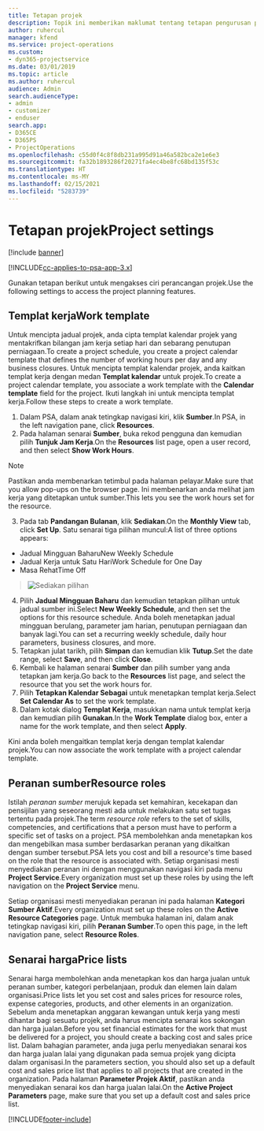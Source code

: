 ```yaml
---
title: Tetapan projek
description: Topik ini memberikan maklumat tentang tetapan pengurusan projek.
author: ruhercul
manager: kfend
ms.service: project-operations
ms.custom:
- dyn365-projectservice
ms.date: 03/01/2019
ms.topic: article
ms.author: ruhercul
audience: Admin
search.audienceType:
- admin
- customizer
- enduser
search.app:
- D365CE
- D365PS
- ProjectOperations
ms.openlocfilehash: c55d0f4c8f8db231a995d91a46a582bca2e1e6e3
ms.sourcegitcommit: fa32b1893286f20271fa4ec4be8fc68bd135f53c
ms.translationtype: HT
ms.contentlocale: ms-MY
ms.lasthandoff: 02/15/2021
ms.locfileid: "5283739"
---
```

# <a name="project-settings"></a><span data-ttu-id="fc3e4-103">Tetapan projek</span><span class="sxs-lookup"><span data-stu-id="fc3e4-103">Project settings</span></span>

[!include [banner](../includes/psa-now-project-operations.md)]

[!INCLUDE[cc-applies-to-psa-app-3.x](../includes/cc-applies-to-psa-app-3x.md)]

<span data-ttu-id="fc3e4-104">Gunakan tetapan berikut untuk mengakses ciri perancangan projek.</span><span class="sxs-lookup"><span data-stu-id="fc3e4-104">Use the following settings to access the project planning features.</span></span>

## <a name="work-template"></a><span data-ttu-id="fc3e4-105">Templat kerja</span><span class="sxs-lookup"><span data-stu-id="fc3e4-105">Work template</span></span>

<span data-ttu-id="fc3e4-106">Untuk mencipta jadual projek, anda cipta templat kalendar projek yang mentakrifkan bilangan jam kerja setiap hari dan sebarang penutupan perniagaan.</span><span class="sxs-lookup"><span data-stu-id="fc3e4-106">To create a project schedule, you create a project calendar template that defines the number of working hours per day and any business closures.</span></span> <span data-ttu-id="fc3e4-107">Untuk mencipta templat kalendar projek, anda kaitkan templat kerja dengan medan **Templat kalendar** untuk projek.</span><span class="sxs-lookup"><span data-stu-id="fc3e4-107">To create a project calendar template, you associate a work template with the **Calendar template** field for the project.</span></span> <span data-ttu-id="fc3e4-108">Ikuti langkah ini untuk mencipta templat kerja.</span><span class="sxs-lookup"><span data-stu-id="fc3e4-108">Follow these steps to create a work template.</span></span>

1. <span data-ttu-id="fc3e4-109">Dalam PSA, dalam anak tetingkap navigasi kiri, klik **Sumber**.</span><span class="sxs-lookup"><span data-stu-id="fc3e4-109">In PSA, in the left navigation pane, click **Resources**.</span></span> 
2. <span data-ttu-id="fc3e4-110">Pada halaman senarai **Sumber**, buka rekod pengguna dan kemudian pilih **Tunjuk Jam Kerja**.</span><span class="sxs-lookup"><span data-stu-id="fc3e4-110">On the **Resources** list page, open a user record, and then select **Show Work Hours**.</span></span>

  > [!NOTE]
  > <span data-ttu-id="fc3e4-111">Pastikan anda membenarkan tetimbul pada halaman pelayar.</span><span class="sxs-lookup"><span data-stu-id="fc3e4-111">Make sure that you allow pop-ups on the browser page.</span></span> <span data-ttu-id="fc3e4-112">Ini membenarkan anda melihat jam kerja yang ditetapkan untuk sumber.</span><span class="sxs-lookup"><span data-stu-id="fc3e4-112">This lets you see the work hours set for the resource.</span></span>
  
3. <span data-ttu-id="fc3e4-113">Pada tab **Pandangan Bulanan**, klik **Sediakan**.</span><span class="sxs-lookup"><span data-stu-id="fc3e4-113">On the **Monthly View** tab, click **Set Up**.</span></span> <span data-ttu-id="fc3e4-114">Satu senarai tiga pilihan muncul:</span><span class="sxs-lookup"><span data-stu-id="fc3e4-114">A list of three options appears:</span></span> 

  - <span data-ttu-id="fc3e4-115">Jadual Mingguan Baharu</span><span class="sxs-lookup"><span data-stu-id="fc3e4-115">New Weekly Schedule</span></span>
  - <span data-ttu-id="fc3e4-116">Jadual Kerja untuk Satu Hari</span><span class="sxs-lookup"><span data-stu-id="fc3e4-116">Work Schedule for One Day</span></span>
  - <span data-ttu-id="fc3e4-117">Masa Rehat</span><span class="sxs-lookup"><span data-stu-id="fc3e4-117">Time Off</span></span>

> ![Sediakan pilihan](media/project-13.png)

4. <span data-ttu-id="fc3e4-119">Pilih **Jadual Mingguan Baharu** dan kemudian tetapkan pilihan untuk jadual sumber ini.</span><span class="sxs-lookup"><span data-stu-id="fc3e4-119">Select **New Weekly Schedule**, and then set the options for this resource schedule.</span></span> <span data-ttu-id="fc3e4-120">Anda boleh menetapkan jadual mingguan berulang, parameter jam harian, penutupan perniagaan dan banyak lagi.</span><span class="sxs-lookup"><span data-stu-id="fc3e4-120">You can set a recurring weekly schedule, daily hour parameters, business closures, and more.</span></span>
5. <span data-ttu-id="fc3e4-121">Tetapkan julat tarikh, pilih **Simpan** dan kemudian klik **Tutup**.</span><span class="sxs-lookup"><span data-stu-id="fc3e4-121">Set the date range, select **Save**, and then click **Close**.</span></span> 
6. <span data-ttu-id="fc3e4-122">Kembali ke halaman senarai **Sumber** dan pilih sumber yang anda tetapkan jam kerja.</span><span class="sxs-lookup"><span data-stu-id="fc3e4-122">Go back to the **Resources** list page, and select the resource that you set the work hours for.</span></span> 
7. <span data-ttu-id="fc3e4-123">Pilih **Tetapkan Kalendar Sebagai** untuk menetapkan templat kerja.</span><span class="sxs-lookup"><span data-stu-id="fc3e4-123">Select **Set Calendar As** to set the work template.</span></span> 
8. <span data-ttu-id="fc3e4-124">Dalam kotak dialog **Templat Kerja**, masukkan nama untuk templat kerja dan kemudian pilih **Gunakan**.</span><span class="sxs-lookup"><span data-stu-id="fc3e4-124">In the **Work Template** dialog box, enter a name for the work template, and then select **Apply**.</span></span> 

<span data-ttu-id="fc3e4-125">Kini anda boleh mengaitkan templat kerja dengan templat kalendar projek.</span><span class="sxs-lookup"><span data-stu-id="fc3e4-125">You can now associate the work template with a project calendar template.</span></span>

## <a name="resource-roles"></a><span data-ttu-id="fc3e4-126">Peranan sumber</span><span class="sxs-lookup"><span data-stu-id="fc3e4-126">Resource roles</span></span>

<span data-ttu-id="fc3e4-127">Istilah *peranan sumber* merujuk kepada set kemahiran, kecekapan dan pensijilan yang seseorang mesti ada untuk melakukan satu set tugas tertentu pada projek.</span><span class="sxs-lookup"><span data-stu-id="fc3e4-127">The term *resource role* refers to the set of skills, competencies, and certifications that a person must have to perform a specific set of tasks on a project.</span></span> <span data-ttu-id="fc3e4-128">PSA membolehkan anda menetapkan kos dan mengebilkan masa sumber berdasarkan peranan yang dikaitkan dengan sumber tersebut.</span><span class="sxs-lookup"><span data-stu-id="fc3e4-128">PSA lets you cost and bill a resource's time based on the role that the resource is associated with.</span></span> <span data-ttu-id="fc3e4-129">Setiap organisasi mesti menyediakan peranan ini dengan menggunakan navigasi kiri pada menu **Project Service**.</span><span class="sxs-lookup"><span data-stu-id="fc3e4-129">Every organization must set up these roles by using the left navigation on the **Project Service** menu.</span></span>

<span data-ttu-id="fc3e4-130">Setiap organisasi mesti menyediakan peranan ini pada halaman **Kategori Sumber Aktif**.</span><span class="sxs-lookup"><span data-stu-id="fc3e4-130">Every organization must set up these roles on the **Active Resource Categories** page.</span></span> <span data-ttu-id="fc3e4-131">Untuk membuka halaman ini, dalam anak tetingkap navigasi kiri, pilih **Peranan Sumber**.</span><span class="sxs-lookup"><span data-stu-id="fc3e4-131">To open this page, in the left navigation pane, select **Resource Roles**.</span></span>

## <a name="price-lists"></a><span data-ttu-id="fc3e4-132">Senarai harga</span><span class="sxs-lookup"><span data-stu-id="fc3e4-132">Price lists</span></span>

<span data-ttu-id="fc3e4-133">Senarai harga membolehkan anda menetapkan kos dan harga jualan untuk peranan sumber, kategori perbelanjaan, produk dan elemen lain dalam organisasi.</span><span class="sxs-lookup"><span data-stu-id="fc3e4-133">Price lists let you set cost and sales prices for resource roles, expense categories, products, and other elements in an organization.</span></span> <span data-ttu-id="fc3e4-134">Sebelum anda menetapkan anggaran kewangan untuk kerja yang mesti dihantar bagi sesuatu projek, anda harus mencipta senarai kos sokongan dan harga jualan.</span><span class="sxs-lookup"><span data-stu-id="fc3e4-134">Before you set financial estimates for the work that must be delivered for a project, you should create a backing cost and sales price list.</span></span> <span data-ttu-id="fc3e4-135">Dalam bahagian parameter, anda juga perlu menyediakan senarai kos dan harga jualan lalai yang digunakan pada semua projek yang dicipta dalam organisasi.</span><span class="sxs-lookup"><span data-stu-id="fc3e4-135">In the parameters section, you should also set up a default cost and sales price list that applies to all projects that are created in the organization.</span></span> <span data-ttu-id="fc3e4-136">Pada halaman **Parameter Projek Aktif**, pastikan anda menyediakan senarai kos dan harga jualan lalai.</span><span class="sxs-lookup"><span data-stu-id="fc3e4-136">On the **Active Project Parameters** page, make sure that you set up a default cost and sales price list.</span></span>


[!INCLUDE[footer-include](../includes/footer-banner.md)]